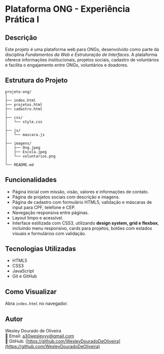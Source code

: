 # Plataforma ONG - Experiência Prática I

## Descrição

Este projeto é uma plataforma web para ONGs, desenvolvido como parte da disciplina *Fundamentos da Web e Estruturação de Interfaces*. A plataforma oferece informações institucionais, projetos sociais, cadastro de voluntários e facilita o engajamento entre ONGs, voluntários e doadores.

## Estrutura do Projeto

```
projeto-ong/
│
├── index.html
├── projetos.html
├── cadastro.html
│
├── css/
│   └── style.css
│
├── js/
│   └── mascara.js
│
├── imagens/
│   ├── Ong.jpeg
│   ├── Escola.jpeg
│   └── voluntarios.png
│
└── README.md
```

## Funcionalidades

* Página inicial com missão, visão, valores e informações de contato.
* Página de projetos sociais com descrição e imagens.
* Página de cadastro com formulário HTML5, validação e máscaras de input para CPF, telefone e CEP.
* Navegação responsiva entre páginas.
* Layout limpo e acessível.
* Interface estilizada com CSS3, utilizando **design system, grid e flexbox**, incluindo menu responsivo, cards para projetos, botões com estados visuais e formulários com validação.

## Tecnologias Utilizadas

* HTML5
* CSS3
* JavaScript
* Git e GitHub

## Como Visualizar

Abra `index.html` no navegador.

## Autor

Wesley Dourado de Oliveira  
📧 Email: [a30wesleyyy@gmail.com](mailto:a30wesleyyy@gmail.com)  
🔗 GitHub: [https://github.com/WesleyDouradoDeOliveira](https://github.com/WesleyDouradoDeOliveira)
